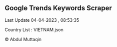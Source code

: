 

## Google Trends Keywords Scraper 
 
Last Update 04-04-2023 , 08:53:35

Country List :
VIETNAM.json



© Abdul Muttaqin 
